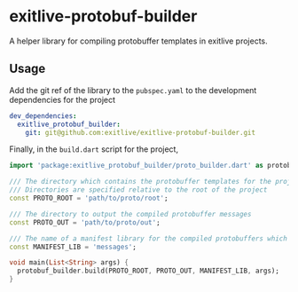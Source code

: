 # exitlive-protobuf-builder #


A helper library for compiling protobuffer templates in exitlive projects. 

## Usage ##

Add the git ref of the library to the `pubspec.yaml` to the development dependencies for the project

```yaml
dev_dependencies:
  exitlive_protobuf_builder:
    git: git@github.com:exitlive/exitlive-protobuf-builder.git
```

Finally, in the `build.dart` script for the project, 

```dart
import 'package:exitlive_protobuf_builder/proto_builder.dart' as protobuf_builder;

/// The directory which contains the protobuffer templates for the project
/// Directories are specified relative to the root of the project
const PROTO_ROOT = 'path/to/proto/root';

/// The directory to output the compiled protobuffer messages
const PROTO_OUT = 'path/to/proto/out';

/// The name of a manifest library for the compiled protobuffers which will be generated in the PROTO_OUT directory
const MANIFEST_LIB = 'messages';

void main(List<String> args) {
  protobuf_builder.build(PROTO_ROOT, PROTO_OUT, MANIFEST_LIB, args);
}
```